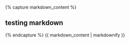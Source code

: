 {% capture markdown_content %}

## testing markdown

{% endcapture %}
{{ markdown_content | markdownify }}
